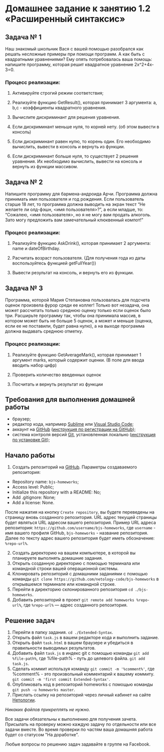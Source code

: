 # Домашнее задание к занятию 1.2 «Расширенный синтаксис»

## Задача № 1

Наш знакомый школьник Вася с вашей помощью разобрался как решать несложные примеры при помощи программ. А как быть с квадратными уравнениями? Ему опять потребовалась ваша помощь: напишите программу, которая решит квадратное уравнение 2x^2+4x-3=0.

### Процесс реализации:
1. Активируйте строгий режим соответствия;

2. Реализуйте функцию GetResult(), которая принимает 3 аргумента: a, b,c - коэффициенты квадратного уравнения.

3. Вычислите дискриминант для решения уравнения.

4. Если дискриминант меньше нуля, то корней нету. (об этом вывести в консоль)

5. Если дискриминант равен нулю, то корень один. Его необходимо вычислить, вывести в консоль и вернуть из функции.

6. Если дискриминант больше нуля, то существует 2 решения уравнения. Их необходимо вычислить, вывести на консоль и вернуть из функции массивом.


## Задача № 2

Напишите программу для бармена-андроида Арчи. Программа должна принимать имя пользователя и год рождения. Если пользователь старше 18 лет, то программа должна выводить на экран текст “Не желаете ли олд-фэшн, <имя пользователя>?”, а если младше, то: “Сожалею, <имя пользователя>, но я не могу вам продать алкоголь. Зато могу предложить вам замечательный клюквенный компот!”

### Процесс реализации:
1. Реализуйте функцию AskDrink(), которая принимает 2 аргумента: name и dateOfBirthday. 

2. Расчитать возраст пользователя. (Для получения года из даты воспользуйтесь функцией getFullYear())

3. Вывести результат на консоль, и вернуть его из функции.


## Задача № 3

Программа, которой Мария Степановна пользовалась для подсчета оценок произвела фурор среди ее коллег! Только вот незадача, она может рассчитать только среднюю оценку только если оценок было три. Расширьте программу так, чтобы она принимала массив, в котором может быть не больше 5 оценок, а может и меньше (оценка, если ее не поставили, будет равна нулю), а на выходе программа должна выдавать среднюю отметку.

### Процесс реализации:
1. Реализуйте функцию GetAverageMark(), которая принимает 1 аргумент marks, который содержит оценки. (В поле для ввода вводить набор цифр)

2. Проверить количество введенных оценок

3. Посчитать и вернуть результат из функции

## Требования для выполнения домашней работы

* браузер;
* редактор кода, например [Sublime][1] или [Visual Studio Code][2];
* аккаунт на [GitHub][0] ([инструкция по регистрации на GitHub][3]);
* система контроля версий [Git][4], установленная локально ([инструкция по установке Git][5]);

## Начало работы

1. Создать репозиторий на [GitHub][0]. Параметры создаваемого репозитория:
* Repository name: `bjs-homeworks`;
* Access level: Public;
* Initialize this repository with a README: No;
* Add .gitignore: None;
* Add a license: None.

После нажатия на кнопку `Create repository`, вы будете переведены на страницу вновь созданного репозитория.
URL адрес текущей страницы будет являться URL адресом вашего репозитория.
Пример URL адреса репозитория: `https://github.com/username/bjs-homeworks`, где `username` - имя вашего профиля GitHub, `bjs-homeworks` - название репозитория. Далее по тексту адрес вашего репозитория будет иметь обозначение: `%repo-url%`.

2. Создать директорию на вашем компьютере, в которой вы планируете выполнять домашние задания.
3. Открыть созданную директорию с помощью терминала или командной строки вашей операционной системы.
4. Клонировать репозиторий с домашними заданиями с помощью команды `git clone https://github.com/netology-code/bjs-homeworks` в открывшемся терминале или командной строке.
5. Перейти в директорию склонированного репозитория `cd ./bjs-homeworks`.
6. Добавить репозиторий в проект `git remote add homeworks %repo-url%`, где `%repo-url%` — адрес созданного репозитория.

## Решение задач
1. Перейти в папку задания. `cd ./Extended-Syntax`.
2. Открыть файл `task.js` в вашем редакторе кода и выполнить задание.
3. Открыть файл `task.html` в вашем браузере и убедиться в правильности выводимых результатов.
4. Добавить файл `task.js` в индекс git с помощью команды `git add %file-path%`, где %file-path% - путь до целевого файла. `git add task.js`.
5. Сделать коммит используя команду `git commit -m '%comment%'`, где %comment% - это произвольный комментарий к вашему коммиту. `git commit -m 'first commit Extended-Syntax'`.
6. Опубликовать код в репозиторий homeworks с помощью команды `git push -u homeworks master`.
7. Прислать ссылку на репозиторий через личный кабинет на сайте [Нетологии][6].

[0]: https://github.com/
[1]: https://www.sublimetext.com/
[2]: https://code.visualstudio.com/
[3]: https://github.com/netology-code/guides/tree/master/github
[4]: https://git-scm.com/
[5]: https://github.com/netology-code/guides/blob/master/git/REAMDE.md
[6]: https://netology.ru/

*Никаких файлов прикреплять не нужно.*

Все задачи обязательны к выполнению для получения зачета. Присылать на проверку можно каждую задачу по отдельности или все задачи вместе. Во время проверки по частям ваша домашняя работа будет со статусом "На доработке".

Любые вопросы по решению задач задавайте в группе на Facebook.
